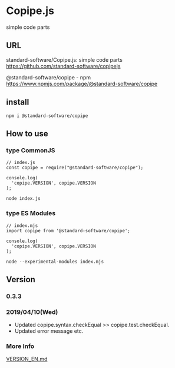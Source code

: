 # Copipe.js
simple code parts

## URL
standard-software/Copipe.js: simple code parts  
https://github.com/standard-software/copipejs

@standard-software/copipe - npm  
https://www.npmjs.com/package/@standard-software/copipe


## install
    npm i @standard-software/copipe

## How to use

### type CommonJS

```
// index.js
const copipe = require("@standard-software/copipe");

console.log(
  'copipe.VERSION', copipe.VERSION
);
```
    node index.js

### type ES Modules

```
// index.mjs
import copipe from '@standard-software/copipe';

console.log(
  'copipe.VERSION', copipe.VERSION
);
```
    node --experimental-modules index.mjs


## Version

### 0.3.3
### 2019/04/10(Wed)
- Updated copipe.syntax.checkEqual >> copipe.test.checkEqual.
- Updated error message etc.

### More Info
[VERSION_EN.md](https://github.com/standard-software/copipejs/blob/master/VERSION_EN.md)
